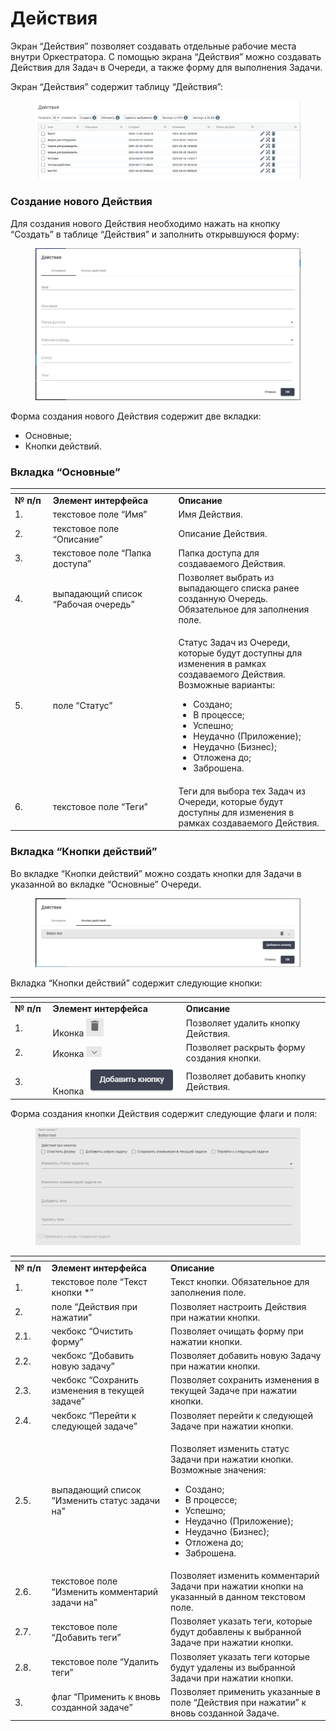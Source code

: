 # Действия

Экран “Действия” позволяет создавать отдельные рабочие места внутри Оркестратора. С помощью экрана “Действия” можно создавать Действия для Задач в Очереди, а также форму для выполнения Задачи.

Экран “Действия” содержит таблицу “Действия”:

<figure><img src="../../../../.gitbook/assets/изображение (3) (1) (1) (1) (1) (1) (1) (1) (1) (1) (1) (1).png" alt=""><figcaption></figcaption></figure>

### Создание нового Действия

Для создания нового Действия необходимо нажать на кнопку “Создать” в таблице “Действия” и заполнить открывшуюся форму:

<figure><img src="../../../../.gitbook/assets/изображение (24) (1) (1).png" alt=""><figcaption></figcaption></figure>

Форма создания нового Действия содержит две вкладки:

* Основные;
* Кнопки действий.

### Вкладка “Основные”

<table data-header-hidden><thead><tr><th width="57"></th><th width="218"></th><th width="262"></th></tr></thead><tbody><tr><td><strong>№ п/п</strong></td><td><strong>Элемент интерфейса</strong></td><td><strong>Описание</strong> </td></tr><tr><td>1.</td><td>текстовое поле “Имя”</td><td>Имя Действия. </td></tr><tr><td>2.</td><td>текстовое поле “Описание”</td><td>Описание Действия.</td></tr><tr><td>3.</td><td>текстовое поле “Папка доступа”</td><td>Папка доступа для создаваемого Действия.</td></tr><tr><td>4. </td><td>выпадающий список “Рабочая очередь”</td><td>Позволяет выбрать из выпадающего списка ранее созданную Очередь. Обязательное для заполнения поле.</td></tr><tr><td>5.</td><td>поле “Статус”</td><td><p>Статус Задач из Очереди, которые будут доступны для изменения в рамках создаваемого Действия. Возможные варианты:</p><ul><li>Создано;</li><li>В процессе;</li><li>Успешно;</li><li>Неудачно (Приложение);</li><li>Неудачно (Бизнес);</li><li>Отложена до;</li><li>Заброшена.</li></ul></td></tr><tr><td>6.</td><td>текстовое поле “Теги”</td><td>Теги для выбора тех Задач из  Очереди, которые будут доступны для изменения в рамках создаваемого Действия.</td></tr></tbody></table>

### Вкладка “Кнопки действий”

Во вкладке “Кнопки действий” можно создать кнопки для Задачи в указанной во вкладке “Основные” Очереди.&#x20;

<figure><img src="../../../../.gitbook/assets/изображение (25) (1) (1).png" alt=""><figcaption></figcaption></figure>

Вкладка “Кнопки действий” содержит следующие кнопки:

<table data-header-hidden><thead><tr><th width="55"></th><th width="230"></th><th width="255"></th></tr></thead><tbody><tr><td><strong>№ п/п</strong></td><td><strong>Элемент интерфейса</strong></td><td><strong>Описание</strong> </td></tr><tr><td>1.</td><td>Иконка <img src="../../../../.gitbook/assets/2025-03-17_17-00-41 (1).png" alt=""></td><td>Позволяет удалить кнопку Действия.</td></tr><tr><td>2.</td><td>Иконка <img src="../../../../.gitbook/assets/2025-03-17_17-23-00.png" alt=""></td><td>Позволяет раскрыть форму создания кнопки.</td></tr><tr><td>3.</td><td>Кнопка <img src="../../../../.gitbook/assets/изображение (7) (1) (1) (1) (1) (1) (1).png" alt=""></td><td>Позволяет добавить кнопку Действия.</td></tr></tbody></table>

Форма создания кнопки Действия содержит следующие флаги и поля:

<figure><img src="../../../../.gitbook/assets/изображение (8) (1) (1) (1) (1) (1).png" alt=""><figcaption></figcaption></figure>

<table data-header-hidden><thead><tr><th width="52"></th><th width="209"></th><th width="286"></th></tr></thead><tbody><tr><td><strong>№ п/п</strong></td><td><strong>Элемент интерфейса</strong></td><td><strong>Описание</strong> </td></tr><tr><td>1.</td><td>текстовое поле “Текст кнопки *”</td><td>Текст кнопки. Обязательное для заполнения поле.</td></tr><tr><td>2.</td><td>поле “Действия при нажатии”</td><td>Позволяет настроить Действия при нажатии кнопки.</td></tr><tr><td>2.1.</td><td>чекбокс  “Очистить форму”</td><td>Позволяет очищать форму при нажатии кнопки.</td></tr><tr><td>2.2.</td><td>чекбокс “Добавить новую задачу”</td><td>Позволяет добавить новую Задачу при нажатии кнопки.</td></tr><tr><td>2.3.</td><td>чекбокс “Сохранить изменения в текущей задаче”</td><td>Позволяет сохранить изменения в текущей Задаче при нажатии кнопки.</td></tr><tr><td>2.4.</td><td>чекбокс “Перейти к следующей задаче”</td><td>Позволяет перейти к следующей Задаче при нажатии кнопки.</td></tr><tr><td>2.5.</td><td>выпадающий список “Изменить статус задачи на”</td><td><p>Позволяет изменить статус Задачи при нажатии кнопки. Возможные значения:</p><ul><li>Создано;</li><li>В процессе;</li><li>Успешно;</li><li>Неудачно (Приложение);</li><li>Неудачно (Бизнес);</li><li>Отложена до;</li><li>Заброшена.</li></ul></td></tr><tr><td>2.6.</td><td>текстовое поле “Изменить комментарий задачи на”</td><td>Позволяет изменить комментарий Задачи при нажатии кнопки на указанный в данном текстовом поле.</td></tr><tr><td>2.7.</td><td>текстовое поле “Добавить теги”</td><td>Позволяет указать теги, которые будут  добавлены к выбранной Задаче при нажатии кнопки.</td></tr><tr><td>2.8.</td><td>текстовое поле “Удалить теги”</td><td>Позволяет указать  теги  которые будут удалены из выбранной Задачи при нажатии кнопки.</td></tr><tr><td>3.</td><td>флаг “Применить к вновь созданной задаче”</td><td>Позволяет применить указанные в поле “Действия при нажатии” к вновь созданной Задаче. </td></tr></tbody></table>
